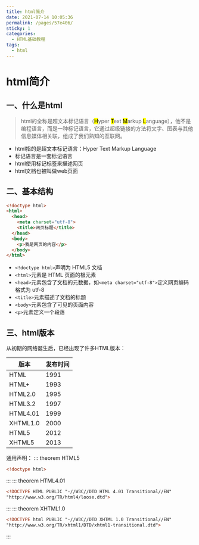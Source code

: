 ```yaml
---
title: html简介
date: 2021-07-14 10:05:36
permalink: /pages/57e406/
sticky: 1
categories:
  - HTML基础教程
tags:
  - html
---
```

# html简介

## 一、什么是html
>html的全称是超文本标记语言（<mark>H</mark>yper <mark>T</mark>ext <mark>M</mark>arkup <mark>L</mark>anguage），他不是编程语言，而是一种标记语言，它通过超级链接的方法将文字、图表与其他信息媒体相关联，组成了我们熟知的互联网。

<!-- more -->
* html指的是超文本标记语言：Hyper Text Markup Language
* 标记语言是一套标记语言
* html使用标记标签来描述网页
* html文档也被叫做web页面

## 二、基本结构
```html
<!doctype html>
<html>
  <head>
    <meta charset="utf-8">
    <title>网页标题</title>
  </head>
  <body>
    <p>我是网页的内容</p>
  </body>
</html>
```
* `<!doctype html>`声明为 HTML5 文档
* `<html>`元素是 HTML 页面的根元素
* `<head>`元素包含了文档的元数据，如`<meta charset="utf-8">`定义网页编码格式为 utf-8 
* `<title>`元素描述了文档的标题
* `<body>`元素包含了可见的页面内容
* `<p>`元素定义一个段落

## 三、html版本
从初期的网络诞生后，已经出现了许多HTML版本：

| 版本     | 发布时间 |
| -------- | -------- |
| HTML     | 1991     |
| HTML+    | 1993     |
| HTML2.0  | 1995     |
| HTML3.2  | 1997     |
| HTML4.01 | 1999     |
| XHTML1.0 | 2000     |
| HTML5    | 2012     |
| XHTML5   | 2013     |

通用声明：
::: theorem HTML5
```html
<!doctype html>
```
:::
::: theorem HTML4.01
```html
<!DOCTYPE HTML PUBLIC "-//W3C//DTD HTML 4.01 Transitional//EN"
"http://www.w3.org/TR/html4/loose.dtd">
```
:::
::: theorem XHTML1.0
```html
<!DOCTYPE html PUBLIC "-//W3C//DTD XHTML 1.0 Transitional//EN"
"http://www.w3.org/TR/xhtml1/DTD/xhtml1-transitional.dtd">
```
:::
